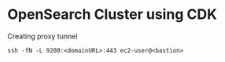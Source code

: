 # OpenSearch Cluster using CDK

Creating proxy tunnel
```
ssh -fN -L 9200:<domainURL>:443 ec2-user@<bastion>
```
